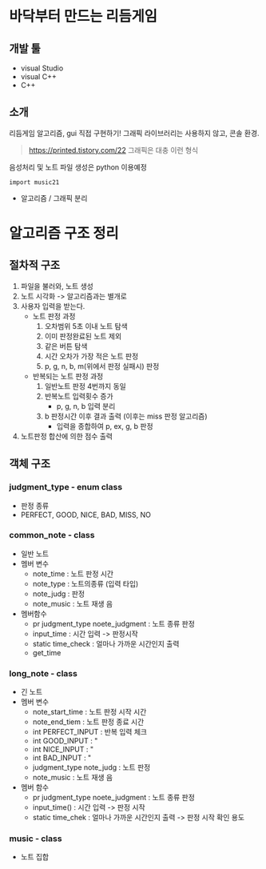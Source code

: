 바닥부터 만드는 리듬게임
================
개발 툴
----------------
- visual Studio
- visual C++
- C++

소개
-----------------
리듬게임 알고리즘, gui 직접 구현하기!
그래픽 라이브러리는 사용하지 않고, 콘솔 환경. 
> https://printed.tistory.com/22 그래픽은 대충 이런 형식

음성처리 및 노트 파일 생성은 python 이용예정
```
import music21
```

- 알고리즘 / 그래픽 분리


알고리즘 구조 정리
=================
절차적 구조
-----------------
1. 파일을 불러와, 노트 생성
2. 노트 시각화 -> 알고리즘과는 별개로
3. 사용자 입력을 받는다.
    - 노트 판정 과정
        1. 오차범위 5초 이내 노트 탐색
        2. 이미 판정완료된 노트 제외
        3. 같은 버튼 탐색
        4. 시간 오차가 가장 적은 노트 판정
        5. p, g, n, b, m(위에서 판정 실패시) 판정
    - 반복되는 노트 판정 과정
        1. 일반노트 판정 4번까지 동일
        2. 반복노트 입력횟수 증가
            - p, g, n, b 입력 분리
        3. b 판정시간 이후 결과 출력 (이후는 miss 판정 알고리즘)
            - 입력을 종합하여 p, ex, g, b 판정
4. 노트판정 합산에 의한 점수 출력

객체 구조
------------------
### judgment_type - enum class
- 판정 종류
- PERFECT, GOOD, NICE, BAD, MISS, NO 

### common_note - class
- 일반 노트
- 멤버 변수
    - note_time : 노트 판정 시간
    - note_type : 노트의종류 (입력 타입)
    - note_judg : 판정
    - note_music : 노트 재생 음
- 멤버함수
    - pr judgment_type noete_judgment : 노트 종류 판정
    - input_time : 시간 입력 -> 판정시작 
    - static time_check : 얼마나 가까운 시간인지 출력
    - get_time

### long_note - class
- 긴 노트
- 멤버 변수
    - note_start_time : 노트 판정 시작 시간
    - note_end_tiem : 노트 판정 종료 시간
    - int PERFECT_INPUT : 반복 입력 체크
    - int GOOD_INPUT : "
    - int NICE_INPUT : "
    - int BAD_INPUT : "
    - judgment_type note_judg : 노트 판정
    - note_music : 노트 재생 음
- 멤버 함수
    - pr judgment_type noete_judgment : 노트 종류 판정
    - input_time() : 시간 입력 -> 판정 시작
    - static time_chek : 얼마나 가까운 시간인지 출력 -> 판정 시작 확인 용도

### music - class
- 노트 집합
